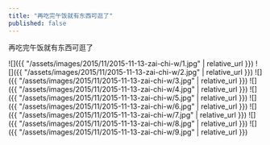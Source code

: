 ```yaml
---
title: "再吃完午饭就有东西可逛了"
published: false
---
```

再吃完午饭就有东西可逛了



![]({{ "/assets/images/2015/11/2015-11-13-zai-chi-w/1.jpg" | relative_url }})
![]({{ "/assets/images/2015/11/2015-11-13-zai-chi-w/2.jpg" | relative_url }})
![]({{ "/assets/images/2015/11/2015-11-13-zai-chi-w/3.jpg" | relative_url }})
![]({{ "/assets/images/2015/11/2015-11-13-zai-chi-w/4.jpg" | relative_url }})
![]({{ "/assets/images/2015/11/2015-11-13-zai-chi-w/5.jpg" | relative_url }})
![]({{ "/assets/images/2015/11/2015-11-13-zai-chi-w/6.jpg" | relative_url }})
![]({{ "/assets/images/2015/11/2015-11-13-zai-chi-w/7.jpg" | relative_url }})
![]({{ "/assets/images/2015/11/2015-11-13-zai-chi-w/8.jpg" | relative_url }})
![]({{ "/assets/images/2015/11/2015-11-13-zai-chi-w/9.jpg" | relative_url }})
